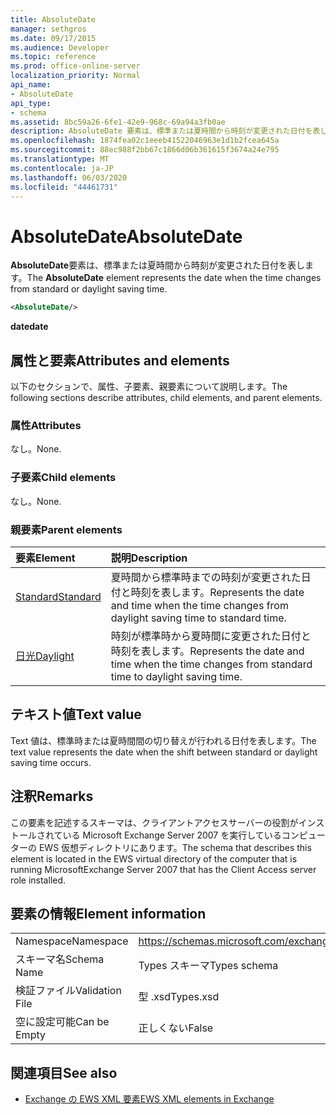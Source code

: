 ```yaml
---
title: AbsoluteDate
manager: sethgros
ms.date: 09/17/2015
ms.audience: Developer
ms.topic: reference
ms.prod: office-online-server
localization_priority: Normal
api_name:
- AbsoluteDate
api_type:
- schema
ms.assetid: 8bc59a26-6fe1-42e9-968c-69a94a3fb0ae
description: AbsoluteDate 要素は、標準または夏時間から時刻が変更された日付を表します。
ms.openlocfilehash: 1874fea02c1eeeb41522046963e1d1b2fcea645a
ms.sourcegitcommit: 88ec988f2bb67c1866d06b361615f3674a24e795
ms.translationtype: MT
ms.contentlocale: ja-JP
ms.lasthandoff: 06/03/2020
ms.locfileid: "44461731"
---
```

# <a name="absolutedate"></a><span data-ttu-id="85c58-103">AbsoluteDate</span><span class="sxs-lookup"><span data-stu-id="85c58-103">AbsoluteDate</span></span>

<span data-ttu-id="85c58-104">**AbsoluteDate**要素は、標準または夏時間から時刻が変更された日付を表します。</span><span class="sxs-lookup"><span data-stu-id="85c58-104">The **AbsoluteDate** element represents the date when the time changes from standard or daylight saving time.</span></span> 
  
```xml
<AbsoluteDate/>
```

<span data-ttu-id="85c58-105">**date**</span><span class="sxs-lookup"><span data-stu-id="85c58-105">**date**</span></span>

## <a name="attributes-and-elements"></a><span data-ttu-id="85c58-106">属性と要素</span><span class="sxs-lookup"><span data-stu-id="85c58-106">Attributes and elements</span></span>

<span data-ttu-id="85c58-107">以下のセクションで、属性、子要素、親要素について説明します。</span><span class="sxs-lookup"><span data-stu-id="85c58-107">The following sections describe attributes, child elements, and parent elements.</span></span>
  
### <a name="attributes"></a><span data-ttu-id="85c58-108">属性</span><span class="sxs-lookup"><span data-stu-id="85c58-108">Attributes</span></span>

<span data-ttu-id="85c58-109">なし。</span><span class="sxs-lookup"><span data-stu-id="85c58-109">None.</span></span>
  
### <a name="child-elements"></a><span data-ttu-id="85c58-110">子要素</span><span class="sxs-lookup"><span data-stu-id="85c58-110">Child elements</span></span>

<span data-ttu-id="85c58-111">なし。</span><span class="sxs-lookup"><span data-stu-id="85c58-111">None.</span></span>
  
### <a name="parent-elements"></a><span data-ttu-id="85c58-112">親要素</span><span class="sxs-lookup"><span data-stu-id="85c58-112">Parent elements</span></span>

|<span data-ttu-id="85c58-113">**要素**</span><span class="sxs-lookup"><span data-stu-id="85c58-113">**Element**</span></span>|<span data-ttu-id="85c58-114">**説明**</span><span class="sxs-lookup"><span data-stu-id="85c58-114">**Description**</span></span>|
|:-----|:-----|
|[<span data-ttu-id="85c58-115">Standard</span><span class="sxs-lookup"><span data-stu-id="85c58-115">Standard</span></span>](standard.md) <br/> |<span data-ttu-id="85c58-116">夏時間から標準時までの時刻が変更された日付と時刻を表します。</span><span class="sxs-lookup"><span data-stu-id="85c58-116">Represents the date and time when the time changes from daylight saving time to standard time.</span></span>  <br/> |
|[<span data-ttu-id="85c58-117">日光</span><span class="sxs-lookup"><span data-stu-id="85c58-117">Daylight</span></span>](daylight.md) <br/> |<span data-ttu-id="85c58-118">時刻が標準時から夏時間に変更された日付と時刻を表します。</span><span class="sxs-lookup"><span data-stu-id="85c58-118">Represents the date and time when the time changes from standard time to daylight saving time.</span></span>  <br/> |
   
## <a name="text-value"></a><span data-ttu-id="85c58-119">テキスト値</span><span class="sxs-lookup"><span data-stu-id="85c58-119">Text value</span></span>

<span data-ttu-id="85c58-120">Text 値は、標準時または夏時間間の切り替えが行われる日付を表します。</span><span class="sxs-lookup"><span data-stu-id="85c58-120">The text value represents the date when the shift between standard or daylight saving time occurs.</span></span>
  
## <a name="remarks"></a><span data-ttu-id="85c58-121">注釈</span><span class="sxs-lookup"><span data-stu-id="85c58-121">Remarks</span></span>

<span data-ttu-id="85c58-122">この要素を記述するスキーマは、クライアントアクセスサーバーの役割がインストールされている Microsoft Exchange Server 2007 を実行しているコンピューターの EWS 仮想ディレクトリにあります。</span><span class="sxs-lookup"><span data-stu-id="85c58-122">The schema that describes this element is located in the EWS virtual directory of the computer that is running MicrosoftExchange Server 2007 that has the Client Access server role installed.</span></span>
  
## <a name="element-information"></a><span data-ttu-id="85c58-123">要素の情報</span><span class="sxs-lookup"><span data-stu-id="85c58-123">Element information</span></span>

|||
|:-----|:-----|
|<span data-ttu-id="85c58-124">Namespace</span><span class="sxs-lookup"><span data-stu-id="85c58-124">Namespace</span></span>  <br/> |https://schemas.microsoft.com/exchange/services/2006/types  <br/> |
|<span data-ttu-id="85c58-125">スキーマ名</span><span class="sxs-lookup"><span data-stu-id="85c58-125">Schema Name</span></span>  <br/> |<span data-ttu-id="85c58-126">Types スキーマ</span><span class="sxs-lookup"><span data-stu-id="85c58-126">Types schema</span></span>  <br/> |
|<span data-ttu-id="85c58-127">検証ファイル</span><span class="sxs-lookup"><span data-stu-id="85c58-127">Validation File</span></span>  <br/> |<span data-ttu-id="85c58-128">型 .xsd</span><span class="sxs-lookup"><span data-stu-id="85c58-128">Types.xsd</span></span>  <br/> |
|<span data-ttu-id="85c58-129">空に設定可能</span><span class="sxs-lookup"><span data-stu-id="85c58-129">Can be Empty</span></span>  <br/> |<span data-ttu-id="85c58-130">正しくない</span><span class="sxs-lookup"><span data-stu-id="85c58-130">False</span></span>  <br/> |
   
## <a name="see-also"></a><span data-ttu-id="85c58-131">関連項目</span><span class="sxs-lookup"><span data-stu-id="85c58-131">See also</span></span>

- [<span data-ttu-id="85c58-132">Exchange の EWS XML 要素</span><span class="sxs-lookup"><span data-stu-id="85c58-132">EWS XML elements in Exchange</span></span>](ews-xml-elements-in-exchange.md)




